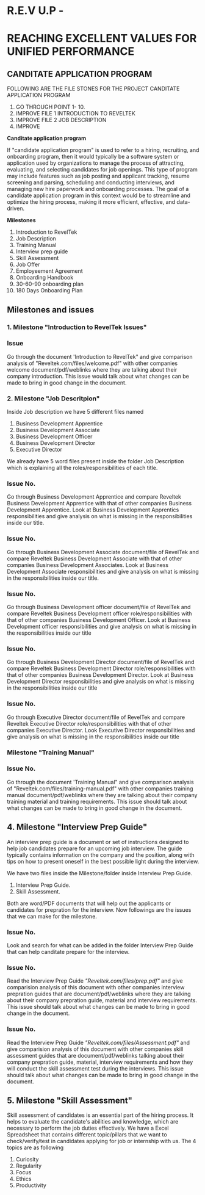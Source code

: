 # R.E.V U.P - 
# REACHING EXCELLENT VALUES FOR UNIFIED PERFORMANCE 

## CANDITATE APPLICATION PROGRAM 
FOLLOWING ARE THE FILE STONES FOR THE PROJECT CANDITATE APPLICATION PROGRAM
1. GO THROUGH POINT 1- 10.
2. IMPROVE FILE 1 INTRODUCTION TO REVELTEK
3. IMPROVE FILE 2 JOB DESCRIPTION
4. IMPROVE 

**Canditate application program**

If "candidate application program" is used to refer to a hiring, recruiting, and onboarding program, then it would typically be a software system or application used by organizations to manage the process of attracting, evaluating, and selecting candidates for job openings. This type of program may include features such as job posting and applicant tracking, resume screening and parsing, scheduling and conducting interviews, and managing new hire paperwork and onboarding processes. The goal of a candidate application program in this context would be to streamline and optimize the hiring process, making it more efficient, effective, and data-driven.


**Milestones**

1. Introduction to RevelTek
2. Job Description
3. Training Manual
4. Interview prep guide
5. Skill Assessment
6. Job Offer
7. Employeement Agreement 
8. Onboarding Handbook
9. 30-60-90 onboarding plan
10. 180 Days Onboarding Plan 


## Milestones and issues

### 1. Milestone "Introduction to RevelTek Issues"

### Issue # 
Go through the document 'Introduction to RevelTek" and give comparison analysis of "Reveltek.com/files/welcome.pdf" with other companies welcome document/pdf/weblinks where they are talking about their company introduction.
This issue would talk about what changes can be made to bring in good change in the document. 

### 2. Milestone "Job Descritpion" 
Inside Job description we have 5 different files named
1. Business Development Apprentice
2. Business Development Associate 
3. Business Development Officer 
4. Business Development Director 
5. Executive Director

We already have 5 word files present inside the folder Job Description which is explaining all the roles/responsibilities of each title. 

### Issue No.  
Go through Business Development Apprentice and compare Reveltek Business Development Apprentice with that of other companies Business Development Apprentice. Look at Business Development Apprentics responsibilities and give analysis on what is missing in the responsibilities inside our title.

### Issue No.  
Go through Business Development Associate document/file of RevelTek and compare Reveltek Business Development Associate with that of other companies Business Development Associates. Look at Business Development Associate responsibilities and give analysis on what is missing in the responsibilities inside our title.

### Issue No.  
Go through Business Development officer document/file of RevelTek and compare Reveltek Business Development officer role/responsibilities with that of other companies Business Development Officer. Look at Business Development officer responsibilities and give analysis on what is missing in the responsibilities inside our title

### Issue No.
Go through Business Development Director document/file of RevelTek and compare Reveltek Business Development Director role/responsibilities with that of other companies Business Development Director. Look at Business Development Director responsibilities and give analysis on what is missing in the responsibilities inside our title

### Issue No.
Go through Executive Director document/file of RevelTek and compare Reveltek Executive Director role/responsibilities with that of other companies Executive Director. Look Executive Director responsibilities and give analysis on what is missing in the responsibilities inside our title

### Milestone "Training Manual"
### Issue No. 
Go through the document 'Training Manual" and give comparison analysis of "Reveltek.com/files/training-manual.pdf" with other companies training manual document/pdf/weblinks where they are talking about their company training material and training requirements.
This issue should talk about what changes can be made to bring in good change in the document.

## 4. Milestone "Interview Prep Guide" 
An interview prep guide is a document or set of instructions designed to help job candidates prepare for an upcoming job interview. The guide typically contains information on the company and the position, along with tips on how to present oneself in the best possible light during the interview. 

We have two files inside the Milestone/folder inside Interview Prep Guide.
1. Interview Prep Guide.
2. Skill Assessment.

Both are word/PDF documents that will help out the applicants or candidates for prepration for the interview.
Now followings are the issues that we can make for the milestone.

### Issue No. 
Look and search for what can be added in the folder Interview Prep Guide that can help canditate prepare for the interview.

### Issue No.
Read the Interview Prep Guide _"Reveltek.com/files/prep.pdf"_ and give comparision analysis of this document with other companies interview prepration guides that are document/pdf/weblinks where they are talking about their company prepration guide, material and interview requirements.
This issue should talk about what changes can be made to bring in good change in the document.

### Issue No. 
Read the Interview Prep Guide _"Reveltek.com/files/Assessment.pdf"_ and give comparision analysis of this document with other companies skill assessment guides that are document/pdf/weblinks talking about their company prepration guide, material, interview requirements and how they will conduct the skill assessment test during the interviews.
This issue should talk about what changes can be made to bring in good change in the document.

## 5. Milestone "Skill Assessment"
Skill assessment of candidates is an essential part of the hiring process. It helps to evaluate the candidate's abilities and knowledge, which are necessary to perform the job duties effectively.
We have a Excel Spreadsheet that contains different topic/pillars that we want to check/verify/test in candidates applying for job or internship with us. 
The 4 topics are as following 
1. Curiosity 
2. Regularity
3. Focus
4. Ethics
5. Productivity 



